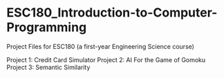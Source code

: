 # ESC180_Introduction-to-Computer-Programming
Project Files for ESC180 (a first-year Engineering Science course)

Project 1: Credit Card Simulator
Project 2: AI For the Game of Gomoku
Project 3: Semantic Similarity

